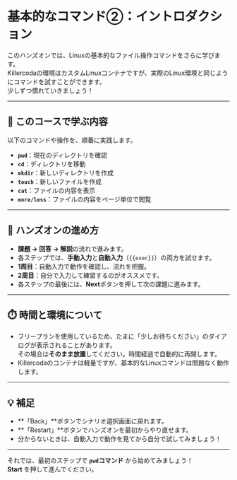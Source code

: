 # 基本的なコマンド②：イントロダクション

このハンズオンでは、Linuxの基本的なファイル操作コマンドをさらに学びます。  
Killercodaの環境はカスタムLinuxコンテナですが、実際のLinux環境と同じようにコマンドを試すことができます。  
少しずつ慣れていきましょう！

---

## 🧭 このコースで学ぶ内容

以下のコマンドや操作を、順番に実践します。

- **`pwd`**：現在のディレクトリを確認
- **`cd`**：ディレクトリを移動
- **`mkdir`**：新しいディレクトリを作成
- **`touch`**：新しいファイルを作成
- **`cat`**：ファイルの内容を表示
- **`more/less`**：ファイルの内容をページ単位で閲覧

---

## 🧪 ハンズオンの進め方

- **課題 → 回答 → 解説**の流れで進みます。
- 各ステップでは、**手動入力**と**自動入力**（`{{exec}}`）の両方を試せます。
- **1周目**：自動入力で動作を確認し、流れを把握。
- **2周目**：自分で入力して練習するのがオススメです。
- 各ステップの最後には、**Next**ボタンを押して次の課題に進みます。

---

## ⏱️ 時間と環境について

- フリープランを使用しているため、たまに「少しお待ちください」のダイアログが表示されることがあります。  
  その場合は**そのまま放置**してください。時間経過で自動的に再開します。
- Killercodaのコンテナは軽量ですが、基本的なLinuxコマンドは問題なく動作します。

---

## 💡 補足

- **「Back」**ボタンでシナリオ選択画面に戻れます。
- **「Restart」**ボタンでハンズオンを最初からやり直せます。
- 分からないときは、自動入力で動作を見てから自分で試してみましょう！

---

それでは、最初のステップで **`pwd`コマンド** から始めてみましょう！  
**Start** を押して進んでください。
